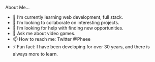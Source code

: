 About Me...

<!--
**Pheee/Pheee** is a ✨ _special_ ✨ repository because its `README.md` (this file) appears on your GitHub profile.

Here are some ideas to get you started:
-->

- 🌱 I’m currently learning web development, full stack.
- 👯 I’m looking to collaborate on interesting projects.
- 🤔 I’m looking for help with finding new opportunities.
- 💬 Ask me about video games.
- 📫 How to reach me: Twitter @Pheee
- ⚡ Fun fact: I have been developing for over 30 years, and there is always more to learn.
